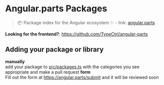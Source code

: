 # Angular.parts Packages
> 📦 Package index for the Angular ecosystem ✨ - link: [angular.parts](https://angular.parts)

__Looking for the frontend?__: https://github.com/TypeCtrl/angular-parts

## Adding your package or library
__manually__  
add your package to [src/packages.ts](src/packages.ts) with the categories you see appropriate and make a pull request
__form__  
Fill out the form at https://angular.parts/submit and it will be reviewed soon

